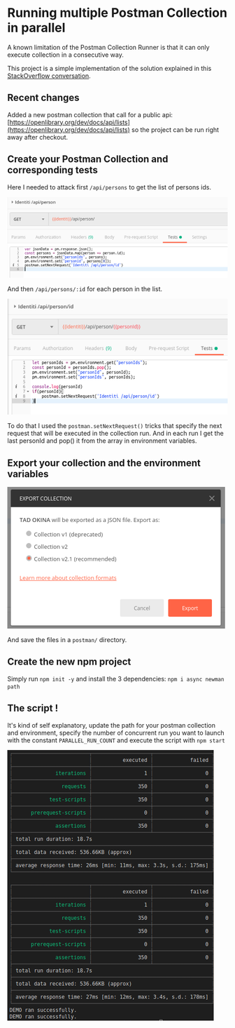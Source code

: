 # Running multiple Postman Collection in parallel

A known limitation of the Postman Collection Runner is that it can only execute collection in a consecutive way. 

This project is a simple implementation of the solution explained in this [StackOverflow conversation](https://stackoverflow.com/a/41181892/2042761).

## Recent changes

Added a new postman collection that call for a public api: [https://openlibrary.org/dev/docs/api/lists](https://openlibrary.org/dev/docs/api/lists) so the project can be run right away after checkout. 

## Create your Postman Collection and corresponding tests

Here I needed to attack first `/api/persons` to get the list of persons ids. 

![Test of /api/persons](docs/api-persons-test.png)

And then `/api/persons/:id` for each person in the list. 

![Test of /api/persons/:id](docs/api-persons-id-test.png)

To do that I used the `postman.setNextRequest()` tricks that specify the next request that will be executed in the collection run. And in each run I get the last personId and pop() it from the array in environment variables. 

## Export your collection and the environment variables

![Export collection](docs/export-collection.png)

And save the files in a `postman/` directory. 

## Create the new npm project

Simply run `npm init -y` and install the 3 dependencies: `npm i async newman path`

## The script !

It's kind of self explanatory, update the path for your postman collection and environment, specify the number of concurrent run you want to launch with the constant `PARALLEL_RUN_COUNT` and execute the script with `npm start` 

![running results](docs/run-result.png)